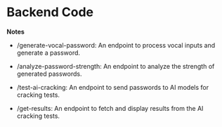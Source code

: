 # Backend Code

**Notes**
- /generate-vocal-password: An endpoint to process vocal inputs and generate a password.  

- /analyze-password-strength: An endpoint to analyze the strength of generated passwords.  

- /test-ai-cracking: An endpoint to send passwords to AI models for cracking tests.  

- /get-results: An endpoint to fetch and display results from the AI cracking tests.